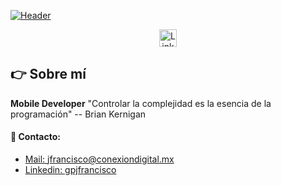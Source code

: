 
[![Header](https://storage.googleapis.com/conexiondigital_general_assets/img/developer-bg1.jpeg "Header")](https://github.com/jfranciscoconexiondigital)

<p align="center">
    <a href="https://www.linkedin.com/in/gpjfrancisco/" target="blank" style="margin: 0 20px;">
      <img align="center" src="https://simpleicons.org/icons/linkedin.svg" alt="Linkedin - Juan Francisco González Pedroza" height="28px" width="28px" />
    </a>
</p>


## 👉 Sobre mí
 **Mobile Developer** 
 "Controlar la complejidad es la esencia de la programación"
-- Brian Kernigan
 

#### 📝 Contacto:
- [Mail: jfrancisco@conexiondigital.mx](mailto:jfrancisco@conexiondigital.x)
- [Linkedin: gpjfrancisco](https://www.linkedin.com/in/gpjfrancisco/)
